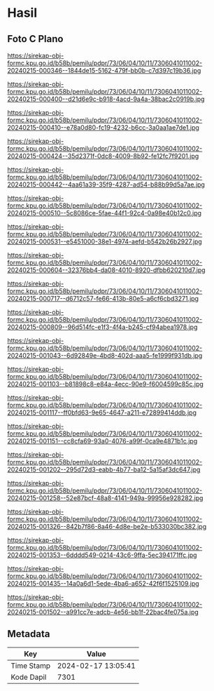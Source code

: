 # Hasil

## Foto C Plano

https://sirekap-obj-formc.kpu.go.id/b58b/pemilu/pdpr/73/06/04/10/11/7306041011002-20240215-000346--1844de15-5162-479f-bb0b-c7d397c19b36.jpg

https://sirekap-obj-formc.kpu.go.id/b58b/pemilu/pdpr/73/06/04/10/11/7306041011002-20240215-000400--d21d6e9c-b918-4acd-9a4a-38bac2c0919b.jpg

https://sirekap-obj-formc.kpu.go.id/b58b/pemilu/pdpr/73/06/04/10/11/7306041011002-20240215-000410--e78a0d80-fc19-4232-b6cc-3a0aa1ae7de1.jpg

https://sirekap-obj-formc.kpu.go.id/b58b/pemilu/pdpr/73/06/04/10/11/7306041011002-20240215-000424--35d2371f-0dc8-4009-8b92-fe12fc7f9201.jpg

https://sirekap-obj-formc.kpu.go.id/b58b/pemilu/pdpr/73/06/04/10/11/7306041011002-20240215-000442--4aa61a39-35f9-4287-ad54-b88b99d5a7ae.jpg

https://sirekap-obj-formc.kpu.go.id/b58b/pemilu/pdpr/73/06/04/10/11/7306041011002-20240215-000510--5c8086ce-5fae-44f1-92c4-0a98e40b12c0.jpg

https://sirekap-obj-formc.kpu.go.id/b58b/pemilu/pdpr/73/06/04/10/11/7306041011002-20240215-000531--e5451000-38e1-4974-aefd-b542b26b2927.jpg

https://sirekap-obj-formc.kpu.go.id/b58b/pemilu/pdpr/73/06/04/10/11/7306041011002-20240215-000604--32376bb4-da08-4010-8920-dfbb620210d7.jpg

https://sirekap-obj-formc.kpu.go.id/b58b/pemilu/pdpr/73/06/04/10/11/7306041011002-20240215-000717--d6712c57-fe66-413b-80e5-a6cf6cbd3271.jpg

https://sirekap-obj-formc.kpu.go.id/b58b/pemilu/pdpr/73/06/04/10/11/7306041011002-20240215-000809--96d514fc-e1f3-4f4a-b245-cf94abea1978.jpg

https://sirekap-obj-formc.kpu.go.id/b58b/pemilu/pdpr/73/06/04/10/11/7306041011002-20240215-001043--6d92849e-4bd8-402d-aaa5-fe1999f931db.jpg

https://sirekap-obj-formc.kpu.go.id/b58b/pemilu/pdpr/73/06/04/10/11/7306041011002-20240215-001103--b81898c8-e84a-4ecc-90e9-f6004599c85c.jpg

https://sirekap-obj-formc.kpu.go.id/b58b/pemilu/pdpr/73/06/04/10/11/7306041011002-20240215-001117--ff0bfd63-9e65-4647-a211-e72899414ddb.jpg

https://sirekap-obj-formc.kpu.go.id/b58b/pemilu/pdpr/73/06/04/10/11/7306041011002-20240215-001151--cc8cfa69-93a0-4076-a99f-0ca9e4871b1c.jpg

https://sirekap-obj-formc.kpu.go.id/b58b/pemilu/pdpr/73/06/04/10/11/7306041011002-20240215-001202--295d72d3-eabb-4b77-ba12-5a15af3dc647.jpg

https://sirekap-obj-formc.kpu.go.id/b58b/pemilu/pdpr/73/06/04/10/11/7306041011002-20240215-001258--52e87bcf-48a8-4141-949a-99956e928282.jpg

https://sirekap-obj-formc.kpu.go.id/b58b/pemilu/pdpr/73/06/04/10/11/7306041011002-20240215-001326--842b7f86-8a46-4d8e-be2e-b533030bc382.jpg

https://sirekap-obj-formc.kpu.go.id/b58b/pemilu/pdpr/73/06/04/10/11/7306041011002-20240215-001353--6dddd549-0214-43c6-9ffa-5ec394171ffc.jpg

https://sirekap-obj-formc.kpu.go.id/b58b/pemilu/pdpr/73/06/04/10/11/7306041011002-20240215-001435--14a0a6d1-5ede-4ba6-a652-42f6f1525109.jpg

https://sirekap-obj-formc.kpu.go.id/b58b/pemilu/pdpr/73/06/04/10/11/7306041011002-20240215-001502--a991cc7e-adcb-4e56-bb1f-22bac4fe075a.jpg


## Metadata

| Key        | Value               |
| ---------- | ------------------- |
| Time Stamp | 2024-02-17 13:05:41 |
| Kode Dapil | 7301                |



